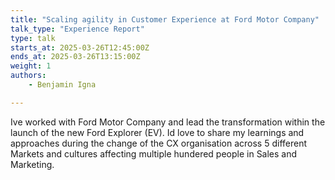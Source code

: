 ```yaml
---
title: "Scaling agility in Customer Experience at Ford Motor Company"
talk_type: "Experience Report"
type: talk
starts_at: 2025-03-26T12:45:00Z
ends_at: 2025-03-26T13:15:00Z
weight: 1
authors:
    - Benjamin Igna

---
```

Ive worked with Ford Motor Company and lead the transformation within the launch of the new Ford Explorer (EV). Id love to share my learnings and approaches during the change of the CX organisation across 5 different Markets and cultures affecting multiple hundered people in Sales and Marketing.

